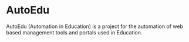 # AutoEdu
AutoEdu (Automation in Education) is a project for the automation of web based management tools and portals used in Education.

